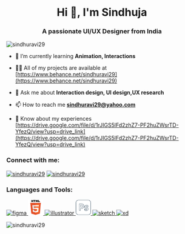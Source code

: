 
<h1 align="center">Hi 👋, I'm Sindhuja</h1>
<h3 align="center">A passionate UI/UX Designer from India</h3>

<p align="left"> <img src="https://komarev.com/ghpvc/?username=sindhuravi29&label=Profile%20views&color=0e75b6&style=flat" alt="sindhuravi29" /> </p>

- 🌱 I’m currently learning **Animation, Interactions**

- 👨‍💻 All of my projects are available at [https://www.behance.net/sindhuravi29](https://www.behance.net/sindhuravi29)

- 💬 Ask me about **Interaction design, UI design,UX research**

- 📫 How to reach me **sindhuravi29@yahoo.com**

- 📄 Know about my experiences [https://drive.google.com/file/d/1rJIGS5lFd2zhZ7-PF2huZWsrTD-YfezQ/view?usp=drive_link](https://drive.google.com/file/d/1rJIGS5lFd2zhZ7-PF2huZWsrTD-YfezQ/view?usp=drive_link)

<h3 align="left">Connect with me:</h3>
<p align="left">
<a href="https://linkedin.com/in/sindhuravi29" target="blank"><img align="center" src="https://raw.githubusercontent.com/rahuldkjain/github-profile-readme-generator/master/src/images/icons/Social/linked-in-alt.svg" alt="sindhuravi29" height="30" width="40" /></a>
<a href="https://www.behance.net/sindhuravi29" target="blank"><img align="center" src="https://raw.githubusercontent.com/rahuldkjain/github-profile-readme-generator/master/src/images/icons/Social/behance.svg" alt="sindhuravi29" height="30" width="40" /></a>
</p>

<h3 align="left">Languages and Tools:</h3>
<p align="left"> <a href="https://www.figma.com/" target="_blank" rel="noreferrer"> <img src="https://www.vectorlogo.zone/logos/figma/figma-icon.svg" alt="figma" width="40" height="40"/> </a> <a href="https://www.w3.org/html/" target="_blank" rel="noreferrer"> <img src="https://raw.githubusercontent.com/devicons/devicon/master/icons/html5/html5-original-wordmark.svg" alt="html5" width="40" height="40"/> </a> <a href="https://www.adobe.com/in/products/illustrator.html" target="_blank" rel="noreferrer"> <img src="https://www.vectorlogo.zone/logos/adobe_illustrator/adobe_illustrator-icon.svg" alt="illustrator" width="40" height="40"/> </a> <a href="https://www.photoshop.com/en" target="_blank" rel="noreferrer"> <img src="https://raw.githubusercontent.com/devicons/devicon/master/icons/photoshop/photoshop-line.svg" alt="photoshop" width="40" height="40"/> </a> <a href="https://www.sketch.com/" target="_blank" rel="noreferrer"> <img src="https://www.vectorlogo.zone/logos/sketchapp/sketchapp-icon.svg" alt="sketch" width="40" height="40"/> </a> <a href="https://www.adobe.com/products/xd.html" target="_blank" rel="noreferrer"> <img src="https://cdn.worldvectorlogo.com/logos/adobe-xd.svg" alt="xd" width="40" height="40"/> </a> </p>

<p><img align="center" src="https://github-readme-stats.vercel.app/api/top-langs?username=sindhuravi29&show_icons=true&locale=en&layout=compact" alt="sindhuravi29" /></p>

<!--
**Sindhuravi29/Sindhuravi29** is a ✨ _special_ ✨ repository because its `README.md` (this file) appears on your GitHub profile.

Here are some ideas to get you started:

- 🔭 I’m currently working on ...
- 🌱 I’m currently learning ...
- 👯 I’m looking to collaborate on ...
- 🤔 I’m looking for help with ...
- 💬 Ask me about ...
- 📫 How to reach me: ...
- 😄 Pronouns: ...
- ⚡ Fun fact: ...
-->
